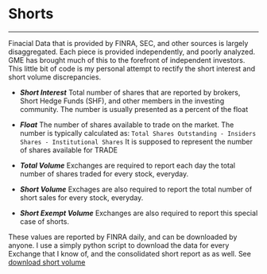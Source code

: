 # Shorts
-----

Finacial Data that is provided by FINRA, SEC, and other sources is largely disaggregated. Each piece is provided independently, and poorly analyzed. GME has brought much of this to the forefront of independent investors. This little bit of code is my personal attempt to rectify the short interest and short volume discrepancies.


* ***Short Interest*** Total number of shares that are reported by brokers, Short Hedge Funds (SHF), and other members in the investing community. The number is usually presented as a percent of the float

* ***Float*** The number of shares available to trade on the market. The number is typically calculated as:
  `Total Shares Outstanding - Insiders Shares - Institutional Shares`
  It is supposed to represent the number of shares available for TRADE

* ***Total Volume*** Exchanges are required to report each day the total number of shares traded for every stock, everyday.

* ***Short Volume*** Exchages are also required to report the total number of short sales for every stock, everyday.

* ***Short Exempt Volume*** Exchanges are also required to report this special case of shorts.

These values are reported by FINRA daily, and can be downloaded by anyone. I use a simply python script to download the data for every Exchange that I know of, and the consolidated short report as as well. See [download short volume](python/downloadFINRAdata.py)
